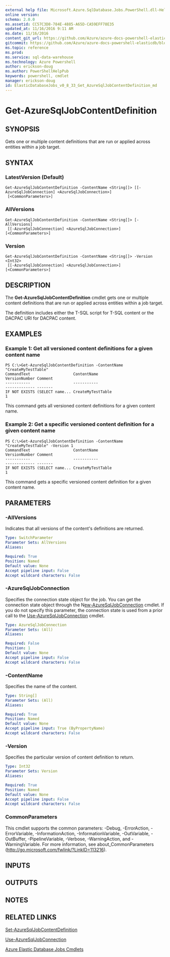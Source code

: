 ```yaml
---
external help file: Microsoft.Azure.SqlDatabase.Jobs.PowerShell.dll-Help.xml
online version:
schema: 2.0.0
ms.assetid: CC57C3D8-784E-4885-A65D-CA59EFF78E35
updated_at: 11/16/2016 9:11 AM
ms.date: 11/16/2016
content_git_url: https://github.com/Azure/azure-docs-powershell-elasticdb/blob/master/ElasticDB/ElasticDatabaseJobs/v0.8.33/Get-AzureSqlJobContentDefinition.md
gitcommit: https://github.com/Azure/azure-docs-powershell-elasticdb/blob/b6a4e720f68675b3b0e9f6aa6be6e55d3ebdc390/ElasticDB/ElasticDatabaseJobs/v0.8.33/Get-AzureSqlJobContentDefinition.md
ms.topic: reference
ms.prod: 
ms.service: sql-data-warehouse
ms.technology: Azure Powershell
author: erickson-doug
ms.author: PowerShellHelpPub
keywords: powershell, cmdlet
manager: erickson-doug
id: ElasticDatabaseJobs_v0_8_33_Get_AzureSqlJobContentDefinition_md
---
```


# Get-AzureSqlJobContentDefinition

## SYNOPSIS
Gets one or multiple content definitions that are run or applied across entities within a job target.

## SYNTAX

### LatestVersion (Default)
```
Get-AzureSqlJobContentDefinition -ContentName <String[]> [[-AzureSqlJobConnection] <AzureSqlJobConnection>]
 [<CommonParameters>]
```

### AllVersions
```
Get-AzureSqlJobContentDefinition -ContentName <String[]> [-AllVersions]
 [[-AzureSqlJobConnection] <AzureSqlJobConnection>] [<CommonParameters>]
```

### Version
```
Get-AzureSqlJobContentDefinition -ContentName <String[]> -Version <Int32>
 [[-AzureSqlJobConnection] <AzureSqlJobConnection>] [<CommonParameters>]
```

## DESCRIPTION
The **Get-AzureSqlJobContentDefinition** cmdlet gets one or multiple content definitions that are run or applied across entities within a job target.

The definition includes either the T-SQL script for T-SQL content or the DACPAC URI for DACPAC content.

## EXAMPLES

### Example 1: Get all versioned content definitions for a given content name
```
PS C:\>Get-AzureSqlJobContentDefinition -ContentName "CreateMyTestTable"
CommandText                   ContentName                                   VersionNumber Comment
-----------                   -----------                                   ------------- -------
IF NOT EXISTS (SELECT name... CreateMyTestTable                                         1
```

This command gets all versioned content definitions for a given content name.

### Example 2: Get a specific versioned content definition for a given content name
```
PS C:\>Get-AzureSqlJobContentDefinition -ContentName "CreateMyTestTable" -Version 1
CommandText                   ContentName                                   VersionNumber Comment
-----------                   -----------                                   ------------- -------
IF NOT EXISTS (SELECT name... CreateMyTestTable                                         1
```

This command gets a specific versioned content definition for a given content name.

## PARAMETERS

### -AllVersions
Indicates that all versions of the content's definitions are returned.

```yaml
Type: SwitchParameter
Parameter Sets: AllVersions
Aliases:

Required: True
Position: Named
Default value: None
Accept pipeline input: False
Accept wildcard characters: False
```

### -AzureSqlJobConnection
Specifies the connection state object for the job.
You can get the connection state object through the N[ew-AzureSqlJobConnection](./New-AzureSqlJobConnection.md) cmdlet.
If you do not specify this parameter, the connection state is used from a prior call to the [Use-AzureSqlJobConnection](./Use-AzureSqlJobConnection.md) cmdlet.

```yaml
Type: AzureSqlJobConnection
Parameter Sets: (All)
Aliases:

Required: False
Position: 1
Default value: None
Accept pipeline input: False
Accept wildcard characters: False
```

### -ContentName
Specifies the name of the content.

```yaml
Type: String[]
Parameter Sets: (All)
Aliases:

Required: True
Position: Named
Default value: None
Accept pipeline input: True (ByPropertyName)
Accept wildcard characters: False
```

### -Version
Specifies the particular version of content definition to return.

```yaml
Type: Int32
Parameter Sets: Version
Aliases:

Required: True
Position: Named
Default value: None
Accept pipeline input: False
Accept wildcard characters: False
```

### CommonParameters
This cmdlet supports the common parameters: -Debug, -ErrorAction, -ErrorVariable, -InformationAction, -InformationVariable, -OutVariable, -OutBuffer, -PipelineVariable, -Verbose, -WarningAction, and -WarningVariable. For more information, see about_CommonParameters (http://go.microsoft.com/fwlink/?LinkID=113216).

## INPUTS

## OUTPUTS

## NOTES

## RELATED LINKS

[Set-AzureSqlJobContentDefinition](xref:ElasticDatabaseJobs/v0.8.33/Set-AzureSqlJobContentDefinition.md)

[Use-AzureSqlJobConnection](xref:ElasticDatabaseJobs/v0.8.33/Use-AzureSqlJobConnection.md)

[Azure Elastic Database Jobs Cmdlets](xref:ElasticDatabaseJobs/v0.8.33/ElasticDatabaseJobs.md)
